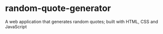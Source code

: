 # random-quote-generator
A web application that generates random quotes; built with HTML, CSS and JavaScript
